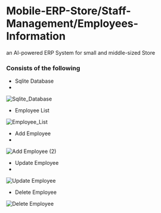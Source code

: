 # Mobile-ERP-Store/Staff-Management/Employees-Information
an AI-powered ERP System for small and middle-sized Store

### Consists of the following
 - Sqlite Database
 -
 ![Sqlite_Database](https://user-images.githubusercontent.com/117815821/204324562-f49116c7-711e-4bb1-94b3-d2238e1f479f.png)

 
 - Employee List

![Employee_List](https://user-images.githubusercontent.com/117815821/204324655-b63727e1-61ba-45d3-b690-30f9b25685a5.png)

 - Add Employee
 - 
![Add Employee (2)](https://user-images.githubusercontent.com/117815821/204324718-170c18aa-db5d-4773-ab02-f6cd2b1ede63.png)


 - Update Employee
 - 
![Update Employee](https://user-images.githubusercontent.com/117815821/204324832-de2435b8-3475-457c-a6cd-d0c58c5d82c5.png)


 - Delete Employee
 
 ![Delete Employee](https://user-images.githubusercontent.com/117815821/204324926-10da4890-d2ce-4500-8b58-f58dc122a345.png)
